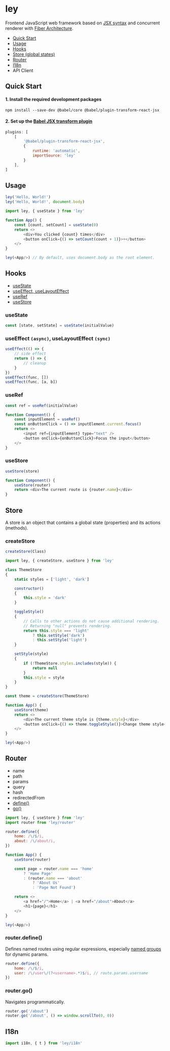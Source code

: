 # ley

Frontend JavaScript web framework based on [JSX syntax](https://github.com/facebook/jsx) and concurrent renderer with [Fiber Architecture](https://github.com/acdlite/react-fiber-architecture).

- [Quick Start](#quick-start)
- [Usage](#usage)
- [Hooks](#hooks)
- [Store (global states)](#store)
- [Router](#router)
- [I18n](#i18n)
- API Client

## Quick Start
#### 1. Install the required development packages
```
npm install --save-dev @babel/core @babel/plugin-transform-react-jsx
```
#### 2. Set up the [Babel JSX transform plugin](https://babeljs.io/docs/en/babel-plugin-transform-react-jsx#usage)
```javascript
plugins: [
    [
        '@babel/plugin-transform-react-jsx',
        {
            runtime: 'automatic',
            importSource: 'ley'
        }
    ],
]
```
## Usage
```javascript
ley('Hello, World!')
ley('Hello, World!', document.body)
```
```javascript
import ley, { useState } from 'ley'

function App() {
    const [count, setCount] = useState(0)
    return <>
        <div>You clicked {count} times</div>
        <button onClick={() => setCount(count + 1)}>+</button>
    </>
}

ley(<App/>) // By default, uses document.body as the root element.
```

## Hooks
- [useState](#usestate)
- [useEffect, useLayoutEffect](#useEffect)
- [useRef](#useref)
- [useStore](#usestore)

### useState
```javascript
const [state, setState] = useState(initialValue)
```

### <a id='useEffect'></a> useEffect  `(async)`, useLayoutEffect `(sync)`
```javascript
useEffect(() => {
    // side effect
    return () => {
        // cleanup
    }
})
useEffect(func, [])
useEffect(func, [a, b])
```

### useRef
```javascript
const ref = useRef(initialValue)
```
```javascript
function Component() {
    const inputElement = useRef()
    const onButtonClick = () => inputElement.current.focus()
    return <>
        <input ref={inputElement} type="text" />
        <button onClick={onButtonClick}>Focus the input</button>
    </>
}
```

### useStore
```javascript
useStore(store)
```
```javascript
function Component() {
    useStore(router)
    return <div>The current route is {router.name}</div>
}
```

## Store
A store is an object that contains a global state (properties) and its actions (methods).

### createStore
```javascript
createStore(Class)
```
```javascript
import ley, { createStore, useStore } from 'ley'

class ThemeStore
{
    static styles = ['light', 'dark']

    constructor()
    {
        this.style = 'dark'
    }

    toggleStyle()
    {
        // Calls to other actions do not cause additional rendering.
        // Returning "null" prevents rendering.
        return this.style === 'light'
            ? this.setStyle('dark')
            : this.setStyle('light')
    }

    setStyle(style)
    {
        if (!ThemeStore.styles.includes(style)) {
            return null
        }
        this.style = style
    }
}

const theme = createStore(ThemeStore)

function App() {
    useStore(theme)
    return <>
        <div>The current theme style is {theme.style}</div>
        <button onClick={() => theme.toggleStyle()}>Change theme style</button>
    </>
}

ley(<App/>)
```

## Router
- name
- path
- params
- query
- hash
- redirectedFrom
- [define()](#routerdefine)
- [go()](#routergo)

```javascript
import ley, { useStore } from 'ley'
import router from 'ley/router'

router.define({
	home: /\/$/i,
	about: /\/about/i,
})

function App() {
    useStore(router)

    const page = router.name === 'home'
        ? 'Home Page'
        : (router.name === 'about'
            ? 'About Us'
            : 'Page Not Found')

    return <>
        <a href="/">Home</a> | <a href="/about">About</a>
        <h1>{page}</h1>
    </>
}

ley(<App/>)
```
### router.define()
Defines named routes using regular expressions, especially [named groups](https://developer.mozilla.org/en-US/docs/Web/JavaScript/Guide/Regular_Expressions/Groups_and_Ranges#using_named_groups) for dynamic params.
```javascript
router.define({
	home: /\/$/i,
	user: /\/user\/(?<username>.*)$/i, // route.params.username
})
```
### router.go()
Navigates programmatically.
```javascript
router.go('/about')
router.go('/about', () => window.scrollTo(0, 0))
```
## I18n
```javascript
import i18n, { t } from 'ley/i18n'
```